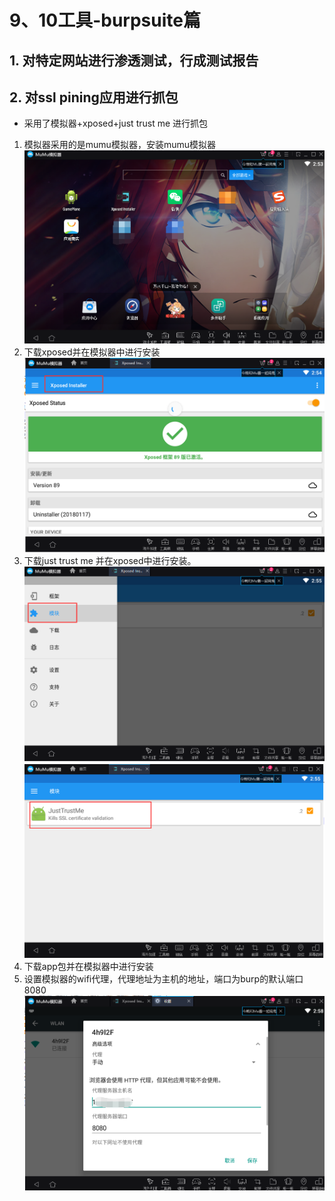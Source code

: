 # 9、10工具-burpsuite篇
## 1. 对特定网站进行渗透测试，行成测试报告
## 2. 对ssl pining应用进行抓包
* 采用了模拟器+xposed+just trust me 进行抓包
1. 模拟器采用的是mumu模拟器，安装mumu模拟器
![mumu](../img/10-mumu1.png)
2. 下载xposed并在模拟器中进行安装
![xposed](../img/10-xposedInstaller.png)
3. 下载just trust me 并在xposed中进行安装。
![](../img/10-xposedInstaller2.png)
![](../img/10-JustTrustMe.png)
4. 下载app包并在模拟器中进行安装
5. 设置模拟器的wifi代理，代理地址为主机的地址，端口为burp的默认端口8080
![](../img/10-proxy1.png)
